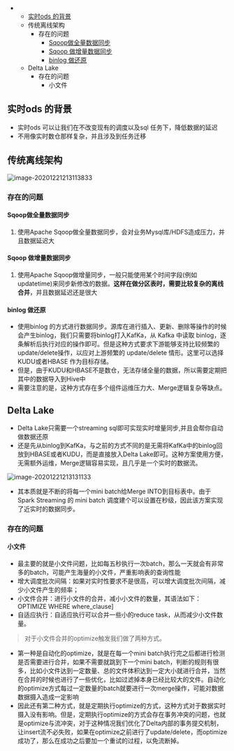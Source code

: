 - - [实时ods 的背景](#实时ods-的背景)
  - 传统离线架构
    - 存在的问题
      - [Sqoop做全量数据同步](#sqoop做全量数据同步)
      - [Sqoop 做增量数据同步](#sqoop-做增量数据同步)
      - [binlog 做还原](#binlog-做还原)
  - Delta Lake
    - 存在的问题
      - 小文件

## 实时ods 的背景

- 实时ods 可以让我们在不改变现有的调度以及sql 任务下，降低数据的延迟
- 不用像实时数仓那样复杂，并且涉及到任务迁移

## 传统离线架构

![image-20201221213113833](/Users/liuwenqiang/Library/Application%20Support/typora-user-images/image-20201221213113833.png)

### 存在的问题

#### Sqoop做全量数据同步

1. 使用Apache Sqoop做全量数据同步，会对业务Mysql库/HDFS造成压力，并且数据延迟大

#### Sqoop 做增量数据同步

1. 使用Apache Sqoop做增量同步，一般只能使用某个时间字段(例如updatetime)来同步新修改的数据。**这样在做分区表时，需要比较复杂的离线合并**，并且数据延迟还是很大

#### binlog 做还原

- 使用binlog 的方式进行数据同步。源库在进行插入、更新、删除等操作的时候会产生binlog，我们只需要将binlog打入KafKa，从 Kafka 中读取 binlog，逐条解析后执行对应的操作即可。但是这种方式要求下游能够支持比较频繁的update/delete操作，以应对上游频繁的 update/delete 情形。这里可以选择KUDU或者HBASE 作为目标存储。
- 但是，由于KUDU和HBASE不是数仓，无法存储全量的数据，所以需要定期把其中的数据导入到Hive中
- 需要注意的是，这种方式存在多个组件运维压力大、Merge逻辑复杂等缺点。

## Delta Lake

- Delta Lake只需要一个streaming sql即可实现实时增量同步,并且会帮你自动做数据还原
- 还是先从binlog到KafKa，与之前的方式不同的是无需将KafKa中的binlog回放到HBASE或者KUDU，而是直接放入Delta Lake即可。这种方案使用方便，无需额外运维，Merge逻辑容易实现，且几乎是一个实时的数据流。

![image-20201221213131133](https://kingcall.oss-cn-hangzhou.aliyuncs.com/blog/img/2020/12/21/21:31:31-image-20201221213131133.png)

- 其本质就是不断的将每一个mini batch给Merge INTO到目标表中。由于 Spark Streaming 的 mini batch 调度建个可以设置在秒级，因此该方案实现了近实时的数据同步。

### 存在的问题

#### 小文件

- 最主要的就是小文件问题，比如每五秒执行一次batch，那么一天就会有非常多的batch，可能产生海量的小文件，严重影响表的查询性能
- 增大调度批次间隔：如果对实时性要求不是很高，可以增大调度批次间隔，减少小文件产生的频率；
- 小文件合并：进行小文件的合并，减小小文件的数量，其语法如下：OPTIMIZE WHERE where_clause]
- 自适应执行：自适应执行可以合并一些小的reduce task，从而减少小文件数量。

> 对于小文件合并的optimize触发我们做了两种方式。

- 第一种是自动化的optimize，就是在每一个mini batch执行完之后都进行检测是否需要进行合并，如果不需要就跳到下一个mini batch，判断的规则有很多，比如小文件达到一定数量、总的文件体积达到一定大小就进行合并，当然在合并的时候也进行了一些优化，比如过滤掉本身已经比较大的文件。自动化的optimize方式每过一定数量的batch就要进行一次merge操作，可能对数据数据摄入造成一定影响
- 因此还有第二种方式，就是定期执行optimize的方式，这种方式对于数据实时摄入没有影响。但是，定期执行optimize的方式会存在事务冲突的问题，也就是optimize与流冲突，对于这种情况我们优化了Delta内部的事务提交机制，让insert流不必失败，如果在optimize之前进行了update/delete，而optimize成功了，那么在成功之后要加一个重试的过程，以免流断掉。